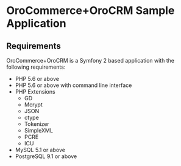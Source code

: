 OroCommerce+OroCRM Sample Application
==============================

## Requirements

OroCommerce+OroCRM is a Symfony 2 based application with the following requirements:

* PHP 5.6 or above
* PHP 5.6 or above with command line interface
* PHP Extensions
    * GD
    * Mcrypt
    * JSON
    * ctype
    * Tokenizer
    * SimpleXML
    * PCRE
    * ICU
* MySQL 5.1 or above
* PostgreSQL 9.1 or above
